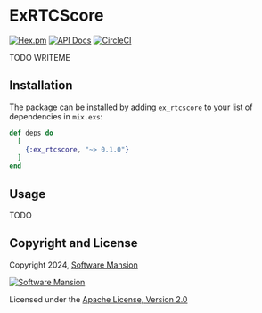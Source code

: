 # ExRTCScore

[![Hex.pm](https://img.shields.io/hexpm/v/ex_rtcscore.svg)](https://hex.pm/packages/ex_rtcscore)
[![API Docs](https://img.shields.io/badge/api-docs-yellow.svg?style=flat)](https://hexdocs.pm/ex_rtcscore)
[![CircleCI](https://circleci.com/gh/jellyfish-dev/ex_rtcscore.svg?style=svg)](https://circleci.com/gh/jellyfish-dev/ex_rtcscore)

TODO WRITEME

## Installation

The package can be installed by adding `ex_rtcscore` to your list of dependencies in `mix.exs`:

```elixir
def deps do
  [
    {:ex_rtcscore, "~> 0.1.0"}
  ]
end
```

## Usage

TODO

## Copyright and License

Copyright 2024, [Software Mansion](https://swmansion.com/?utm_source=git&utm_medium=readme&utm_campaign=membrane_template_plugin)

[![Software Mansion](https://logo.swmansion.com/logo?color=white&variant=desktop&width=200&tag=membrane-github)](https://swmansion.com/?utm_source=git&utm_medium=readme&utm_campaign=membrane_template_plugin)

Licensed under the [Apache License, Version 2.0](LICENSE)

